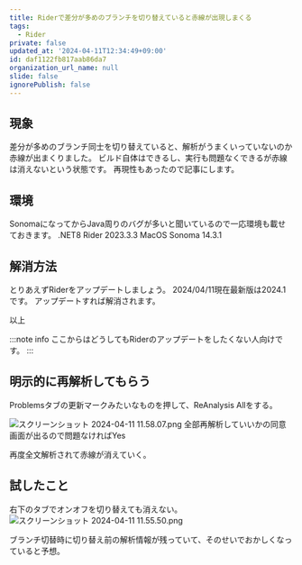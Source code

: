```yaml
---
title: Riderで差分が多めのブランチを切り替えていると赤線が出現しまくる
tags:
  - Rider
private: false
updated_at: '2024-04-11T12:34:49+09:00'
id: daf1122fb817aab86da7
organization_url_name: null
slide: false
ignorePublish: false
---
```

## 現象
差分が多めのブランチ同士を切り替えていると、解析がうまくいっていないのか赤線が出まくりました。
ビルド自体はできるし、実行も問題なくできるが赤線は消えないという状態です。
再現性もあったので記事にします。

## 環境
SonomaになってからJava周りのバグが多いと聞いているので一応環境も載せておきます。
.NET8
Rider 2023.3.3
MacOS Sonoma 14.3.1

## 解消方法
とりあえずRiderをアップデートしましょう。
2024/04/11現在最新版は2024.1です。
アップデートすれば解消されます。

以上

:::note info
ここからはどうしてもRiderのアップデートをしたくない人向けです。
:::


## 明示的に再解析してもらう
Problemsタブの更新マークみたいなものを押して、ReAnalysis Allをする。

![スクリーンショット 2024-04-11 11.58.07.png](https://qiita-image-store.s3.ap-northeast-1.amazonaws.com/0/855584/4086cc91-bdcc-e0a4-1d6d-9d6209f8ffb2.png)
全部再解析していいかの同意画面が出るので問題なければYes

再度全文解析されて赤線が消えていく。

## 試したこと
右下のタブでオンオフを切り替えても消えない。
![スクリーンショット 2024-04-11 11.55.50.png](https://qiita-image-store.s3.ap-northeast-1.amazonaws.com/0/855584/cbfd23bf-229c-e6e1-3f3e-176e45d28f8c.png)

ブランチ切替時に切り替え前の解析情報が残っていて、そのせいでおかしくなっていると予想。
